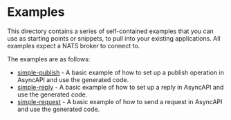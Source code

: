 # Examples

This directory contains a series of self-contained examples that you can use as starting points or snippets, to pull into your existing applications. All examples expect a NATS broker to connect to.

The examples are as follows:

- [simple-publish](./simple-publish) - A basic example of how to set up a publish operation in AsyncAPI and use the generated code.
- [simple-reply](./simple-reply) - A basic example of how to set up a reply in AsyncAPI and use the generated code.
- [simple-request](./simple-request) - A basic example of how to send a request in AsyncAPI and use the generated code.

